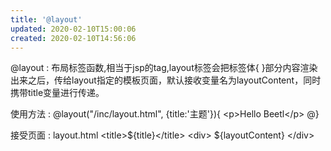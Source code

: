 ```yaml
---
title: '@layout'
updated: 2020-02-10T15:00:06
created: 2020-02-10T14:56:06
---
```


@layout : 布局标签函数,相当于jsp的tag,layout标签会把标签体{ }部分内容渲染出来之后，传给layout指定的模板页面，默认接收变量名为layoutContent，同时携带title变量进行传递。

使用方法 :
@layout("/inc/layout.html", {title:'主题'}){
\<p\>Hello Beetl\</p\>
@}

接受页面 :
layout.html
\<title\>\${title}\</title\>
\<div\>
\${layoutContent}
\</div\>


